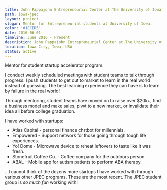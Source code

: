 ```yaml
---
title: John Pappajohn Entrepreneurial Center at The University of Iowa
path: iowa-jpec
layout: project
slogan: Mentor for Entrepreneurial students at University of Iowa.
color: '#1ECED5'
date: 2016-06-01
timeline: June 2016 - Present
description: John Pappajohn Entrepreneurial Center at The University of Iowa
location: Iowa City, Iowa, USA
status: active
---
```

Mentor for student startup accelerator program.

I conduct weekly scheduled meetings with student teams to talk through progress. I push students to get out to market to learn in the real world instead of guessing. The best learning experience they can have is to learn by failure in the real world!

Through mentoring, student teams have moved on to raise over $20k+, find a business model and make sales, pivot to a new market, or invalidate their idea all before college graduation.

I have worked with startups:

* Atlas Capital - personal finance chatbot for millennials.
* Empowered - Support network for those going through tough life experiences.
* Yo! Dome - Microwave device to reheat leftovers to taste like it was fresh.
* Stonefruit Coffee Co. - Coffee company for the outdoors person.
* ABAL - Mobile app for autism patients to perform ABA therapy.

...I cannot think of the dozens more startups I have worked with through various other JPEC programs. These are the most recent. The JPEC student group is *so much fun* working with!
